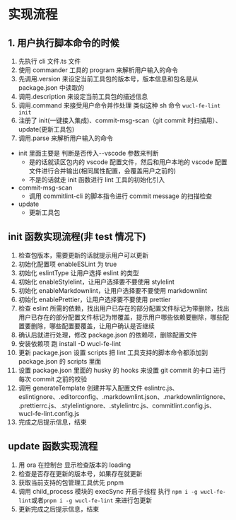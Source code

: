 <!--
 * @Author: 吴昌禄 wuzhanglu@qq.com
 * @Date: 2025-01-17 01:15:52
 * @LastEditors: 吴昌禄 wuzhanglu@qq.com
 * @LastEditTime: 2025-01-17 14:21:20
 * @FilePath: /wu-front-spec/packages/wucl-fe-lint/实现流程.md
 * @Description: 这是默认设置,请设置`customMade`, 打开koroFileHeader查看配置 进行设置: https://github.com/OBKoro1/koro1FileHeader/wiki/%E9%85%8D%E7%BD%AE
-->

# 实现流程

## 1. 用户执行脚本命令的时候

1. 先执行 cli 文件.ts 文件
2. 使用 commander 工具的 program 来解析用户输入的命令
3. 先调用.version 来设定当前工具包的版本号，版本信息和包名是从 package.json 中读取的
4. 调用.description 来设定当前工具包的描述信息
5. 调用.command 来接受用户命令并作处理 类似这种 sh 命令 `wucl-fe-lint init`
6. 注册了 init(一键接入集成)、commit-msg-scan（git commit 时扫描用）、update(更新工具包)
7. 调用.parse 来解析用户输入的命令

- init 里面主要是 判断是否传入--vscode 参数来判断
  - 是的话就读区包内的 vscode 配置文件，然后和用户本地的 vscode 配置文件进行合并输出(相同属性配置，会覆盖用户之前的)
  - 不是的话就走 init 函数进行 lint 工具的初始化引入
- commit-msg-scan
  - 调用 commitlint-cli 的脚本指令进行 commit message 的扫描检查
- update
  - 更新工具包

## init 函数实现流程(非 test 情况下)

1. 检查包版本，需要更新的话就提示用户可以更新
2. 初始化配置项 enableESLint 为 true
3. 初始化 eslintType 让用户选择 eslint 的类型
4. 初始化 enableStylelint，让用户选择要不要使用 stylelint
5. 初始化 enableMarkdownlint，让用户选择要不要使用 markdownlint
6. 初始化 enablePrettier，让用户选择要不要使用 prettier
7. 检查 eslint 所需的依赖，找出用户已存在的部分配置文件标记为带删除，找出用户已存在的部分配置文件标记为带覆盖，提示用户哪些依赖要删除，哪些配置要删除，哪些配置要覆盖，让用户确认是否继续
8. 确认后就进行处理，修改 package.json 的依赖项，删除配置文件
9. 安装依赖项 跑 install -D wucl-fe-lint
10. 更新 package.json 设置 scripts 把 lint 工具支持的脚本命令都添加到 package.json 的 scripts 里面
11. 设置 package.json 里面的 husky 的 hooks 来设置 git commit 的卡口 进行每次 commit 之前的校验
12. 调用 generateTemplate 创建并写入配置文件 eslintrc.js、eslintignore、.editorconfig、.markdownlint.json、.markdownlintignore、.prettierrc.js、.stylelintignore、.stylelintrc.js、commitlint.config.js、wucl-fe-lint.config.js
13. 完成之后提示信息，结束

## update 函数实现流程

1. 用 ora 在控制台 显示检查版本的 loading
2. 检查是否存在更新的版本号，如果存在就更新
3. 获取当前支持的包管理工具优先 pnpm
4. 调用 child_process 模块的 execSync 开启子线程 执行 `npm i -g wucl-fe-lint`或者`pnpm i -g wucl-fe-lint` 来进行包更新
5. 更新完成之后提示信息，结束
